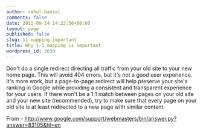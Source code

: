 ```yaml
---
author: rahul.bansal
comments: false
date: 2012-09-14 14:22:56+00:00
layout: page
published: false
slug: 11-mapping-important
title: Why 1-1 mapping is important
wordpress_id: 2630
---
```


Don't do a single redirect directing all traffic from your old site to your new home page. This will avoid 404 errors, but it's not a good user experience. It's more work, but a page-to-page redirect will help preserve your site's ranking in Google while providing a consistent and transparent experience for your users. If there won't be a 1:1 match between pages on your old site and your new site (recommended), try to make sure that every page on your old site is at least redirected to a new page with similar content.

From - http://www.google.com/support/webmasters/bin/answer.py?answer=83105&hl=en
